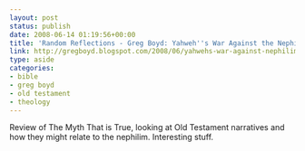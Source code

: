 ```yaml
---
layout: post
status: publish
date: 2008-06-14 01:19:56+00:00
title: 'Random Reflections - Greg Boyd: Yahweh''s War Against the Nephilim'
link: http://gregboyd.blogspot.com/2008/06/yahwehs-war-against-nephilim.html
type: aside
categories:
- bible
- greg boyd
- old testament
- theology
---
```


Review of The Myth That is True, looking at Old Testament narratives and how they might relate to the nephilim. Interesting stuff.
